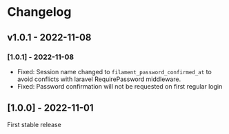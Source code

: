 # Changelog

## v1.0.1 - 2022-11-08

### [1.0.1] - 2022-11-08

- Fixed: Session name changed to `filament_password_confirmed_at` to avoid conflicts with laravel RequirePassword middleware.
- Fixed: Password confirmation will not be requested on first regular login

## [1.0.0] - 2022-11-01

First stable release
